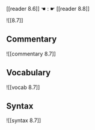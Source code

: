 [[reader 8.6]] ☚ : ☛ [[reader 8.8]]

![[8.7]]

## Commentary

![[commentary 8.7]]

## Vocabulary

![[vocab 8.7]]

## Syntax

![[syntax 8.7]]

